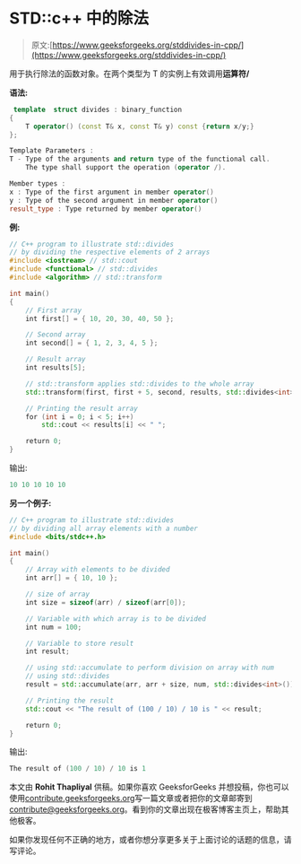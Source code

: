 # STD::c++ 中的除法

> 原文:[https://www.geeksforgeeks.org/stddivides-in-cpp/](https://www.geeksforgeeks.org/stddivides-in-cpp/)

用于执行除法的函数对象。在两个类型为 T 的实例上有效调用**运算符/**

**语法:**

```cpp
 template  struct divides : binary_function  
{
    T operator() (const T& x, const T& y) const {return x/y;}
};

Template Parameters :
T - Type of the arguments and return type of the functional call.
    The type shall support the operation (operator /).

Member types :
x : Type of the first argument in member operator()
y : Type of the second argument in member operator()
result_type : Type returned by member operator()

```

**例:**

```cpp
// C++ program to illustrate std::divides
// by dividing the respective elements of 2 arrays
#include <iostream> // std::cout
#include <functional> // std::divides
#include <algorithm> // std::transform

int main()
{
    // First array
    int first[] = { 10, 20, 30, 40, 50 };

    // Second array
    int second[] = { 1, 2, 3, 4, 5 };

    // Result array
    int results[5];

    // std::transform applies std::divides to the whole array
    std::transform(first, first + 5, second, results, std::divides<int>());

    // Printing the result array
    for (int i = 0; i < 5; i++)
        std::cout << results[i] << " ";

    return 0;
}
```

输出:

```cpp
10 10 10 10 10
```

**另一个例子:**

```cpp
// C++ program to illustrate std::divides
// by dividing all array elements with a number
#include <bits/stdc++.h>

int main()
{
    // Array with elements to be divided
    int arr[] = { 10, 10 };

    // size of array
    int size = sizeof(arr) / sizeof(arr[0]);

    // Variable with which array is to be divided
    int num = 100;

    // Variable to store result
    int result;

    // using std::accumulate to perform division on array with num
    // using std::divides
    result = std::accumulate(arr, arr + size, num, std::divides<int>());

    // Printing the result
    std::cout << "The result of (100 / 10) / 10 is " << result;

    return 0;
}
```

输出:

```cpp
The result of (100 / 10) / 10 is 1

```

本文由 **Rohit Thapliyal** 供稿。如果你喜欢 GeeksforGeeks 并想投稿，你也可以使用[contribute.geeksforgeeks.org](http://www.contribute.geeksforgeeks.org)写一篇文章或者把你的文章邮寄到 contribute@geeksforgeeks.org。看到你的文章出现在极客博客主页上，帮助其他极客。

如果你发现任何不正确的地方，或者你想分享更多关于上面讨论的话题的信息，请写评论。